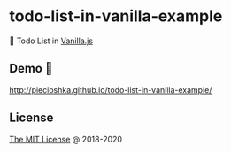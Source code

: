 # todo-list-in-vanilla-example

:ledger: Todo List in [Vanilla.js](https://github.com/piecioshka/vanilla.js)

## Demo 🚀

<http://piecioshka.github.io/todo-list-in-vanilla-example/>

## License

[The MIT License](http://piecioshka.mit-license.org) @ 2018-2020
